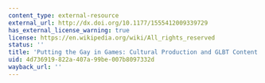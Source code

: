 ```yaml
---
content_type: external-resource
external_url: http://dx.doi.org/10.1177/1555412009339729
has_external_license_warning: true
license: https://en.wikipedia.org/wiki/All_rights_reserved
status: ''
title: 'Putting the Gay in Games: Cultural Production and GLBT Content in Video Games'
uid: 4d736919-822a-407a-99be-007b8097332d
wayback_url: ''
---
```

